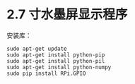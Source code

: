 # 2.7 寸水墨屏显示程序

安装库：

```
sudo apt-get update
sudo apt-get install python-pip
sudo apt-get install python-pil
sudo apt-get install python-numpy
sudo pip install RPi.GPIO
```